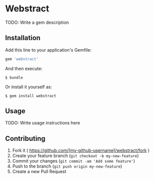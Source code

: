 # Webstract

TODO: Write a gem description

## Installation

Add this line to your application's Gemfile:

```ruby
gem 'webstract'
```

And then execute:

    $ bundle

Or install it yourself as:

    $ gem install webstract

## Usage

TODO: Write usage instructions here

## Contributing

1. Fork it ( https://github.com/[my-github-username]/webstract/fork )
2. Create your feature branch (`git checkout -b my-new-feature`)
3. Commit your changes (`git commit -am 'Add some feature'`)
4. Push to the branch (`git push origin my-new-feature`)
5. Create a new Pull Request
